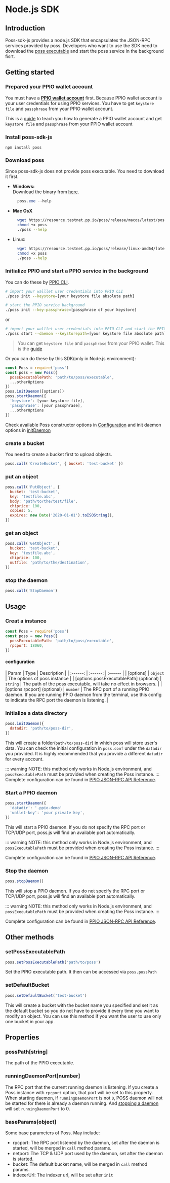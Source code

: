 # Node.js SDK

## Introduction
Poss-sdk-js provides a node.js SDK that encapsulates the JSON-RPC services provided by poss. Developers who want to use the SDK need to download the [poss executable](https://www.pp.io/download.html) and start the poss service in the background fisrt.

## Getting started
### Prepared your PPIO wallet account
You must have a **[PPIO wallet account](../wallet/)** first. Because PPIO wallet account is your user credentials for using PPIO services. You have to get `keystore file` and `passphrase` from your PPIO wallet account.

This is a [guide](../wallet/) to teach you how to generate a PPIO wallet account and get `keystore file` and `passphrase` from your PPIO wallet account

### Install poss-sdk-js
```
npm install poss
```

### Download poss
Since poss-sdk-js does not provide poss executable. You need to download it first.
- **Windows:**  
  Download the binary from [here](https://resource.testnet.pp.io/poss/release/windows-amd64/latest/poss.exe).
  ``` powershell
    poss.exe --help
  ```

- **Mac OsX**  
    ``` bash
      wget https://resource.testnet.pp.io/poss/release/macos/latest/poss
      chmod +x poss
      ./poss --help
    ```

- Linux:  
    ``` bash
      wget https://resource.testnet.pp.io/poss/release/linux-amd64/latest/poss
      chmod +x poss
      ./poss --help
    ```


### Initialize PPIO and start a PPIO service in the background
You can do these by [PPIO CLI](../cli/#init).
```bash
# import your walllet user credentials into PPIO CLI
./poss init --keystore=[your keystore file absolute path]

# start the PPIO service background
./poss init --key-passphrase=[passphrase of your keystore]
```
or
```bash
# import your walllet user credentials into PPIO CLI and start the PPIO service background
./poss start --daemon --keystorepath=[your keystore file absolute path] --passphrase=[your wallet password]
```
> You can get `keystore file` and `passphrase` from your PPIO wallet. This is the [guide](../wallet/#generate-a-ppio-wallet-account)

Or you can do these by this SDK(only in Node.js environment):
```javascript
const Poss = require('poss')
const poss = new Poss({
  possExecutablePath: 'path/to/poss/executable',
  ...otherOptions
})
poss.initDaemon([options])
poss.startDaemon({
  'keystore': [your keystore file],
  'passphrase': [your passphrase],
  ...otherOptions
})
```
Check available Poss constructor options in [Configuration](#usage/configuration) and init daemon options in [initDaemon](../cli/#init)

### create a bucket
You need to create a bucket first to upload objects.
```javascript
poss.call('CreateBucket', { bucket: 'test-bucket' })
```

### put an object
```javascript
poss.call('PutObject', {
  bucket: 'test-bucket',
  key: 'testfile.abc',
  body: 'path/to/the/test/file',
  chiprice: 100,
  copies: 5,
  expires: new Date('2020-01-01').toISOString(),
})
```

### get an object
```javascript
poss.call('GetObject', {
  bucket: 'test-bucket',
  key: 'testfile.abc',
  chiprice: 100,
  outfile: 'path/to/the/destination',
})
```

### stop the daemon
```javascript
poss.call('StopDaemon')
```

## Usage

### Creat a instance
```javascript
const Poss = require('poss')
const poss = new Poss({
  possExecutablePath: 'path/to/poss/executable',
  rpcport: 18060,
})
```
#### configuration
<span id="usage/configuration"></span>
| Param | Type | Description |
| :------: | :------: | :------ |
| [options] | `object` | The options of poss instance |
| [options.possExecutablePath] (optional) | `string` | The path of the poss executable, will take no effect in browsers. |
| [options.rpcport] (optional) | `number` | The RPC port of a running PPIO daemon. If you are running PPIO daemon from the terminal, use this config to indicate the RPC port the daemon is listening. |

### Initialize a data directory
```javascript
poss.initDaemon({
  datadir: 'path/to/poss-dir',
})
```
This will create a folder(`path/to/poss-dir`) in which poss will store user's data. You can check the initial configuration in `poss.conf` under the `datadir` you provided. It is highly recommended that you provide a different `datadir` for every account.

::: warning NOTE:
this method only works in Node.js environment, and `possExecutablePath` must be provided when creating the Poss instance.
:::
Complete configuration can be found in [PPIO JSON-RPC API Reference](https://www.pp.io/docs/api/).

### Start a PPIO daemon
```javascript
poss.startDaemon({
  'datadir': '.ppio-demo'
  'wallet-key': 'your private key',
})
```
This will start a PPIO daemon. If you do not specify the RPC port or TCP/UDP port, poss.js will find an available port automatically.

::: warning NOTE:
this method only works in Node.js environment, and `possExecutablePath` must be provided when creating the Poss instance.
:::

Complete configuration can be found in [PPIO JSON-RPC API Reference](https://www.pp.io/docs/api/).

### Stop the daemon
```javascript
poss.stopDaemon()
```
This will stop a PPIO daemon. If you do not specify the RPC port or TCP/UDP port, poss.js will find an available port automatically.

::: warning NOTE:
this method only works in Node.js environment, and `possExecutablePath` must be provided when creating the Poss instance.
:::

Complete configuration can be found in [PPIO JSON-RPC API Reference](https://www.pp.io/docs/api/).

## Other methods

### setPossExecutablePath
```javascript
poss.setPossExecutablePath('path/to/poss')
```
Set the PPIO executable path. It then can be accessed via `poss.possPath`

### setDefaultBucket
```javascript
poss.setDefaultBucket('test-bucket')
```
This will create a bucket with the bucket name you specified and set it as the default bucket so you do not have to provide it every time you want to modify an object. You can use this method if you want the user to use only one bucket in your app.

## Properties

### possPath[string]
The path of the PPIO executable.

### runningDaemonPort[number]
The RPC port that the current running daemon is listening. If you create a Poss instance with `rpcport` option, that port will be set to this property. When starting daemon, if `runningDaemonPort` is not `0`, POSS daemon will not be started for there is already a daemon running. And [stopping a daemon](#stop-the-daemon) will set `runningDaemonPort` to 0.

### baseParams[object]
Some base parameters of Poss. May include:
- rpcport: The RPC port listened by the daemon, set after the daemon is started, will be merged in `call` method params.
- netport: The TCP & UDP port used by the daemon, set after the daemon is started.
- bucket: The default bucket name, will be merged in `call` method params.
- indexerUrl: The indexer url, will be set after `init`
